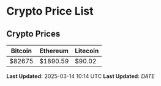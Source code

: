 # Crypto Price List

## Crypto Prices
| Bitcoin | Ethereum | Litecoin |
| ------- | -------- | -------- |
| $82675 | $1890.59 | $90.02 |
**Last Updated:** 2025-03-14 10:14 UTC
**Last Updated:** $DATE$
